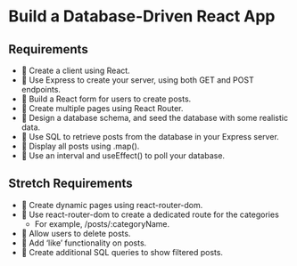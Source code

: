 # Build a Database-Driven React App

## Requirements
- 🎯 Create a client using React.
- 🎯 Use Express to create your server, using both GET and POST endpoints.
- 🎯 Build a React form for users to create posts.
- 🎯 Create multiple pages using React Router.
- 🎯 Design a database schema, and seed the database with some realistic data.
- 🎯 Use SQL to retrieve posts from the database in your Express server.
- 🎯 Display all posts using .map().
- 🎯 Use an interval and useEffect() to poll your database.

## Stretch Requirements
- 🏹 Create dynamic pages using react-router-dom.
- 🏹 Use react-router-dom to create a dedicated route for the categories
    - For example, /posts/:categoryName.
- 🏹 Allow users to delete posts.
- 🏹 Add ‘like’ functionality on posts.
- 🏹 Create additional SQL queries to show filtered posts.